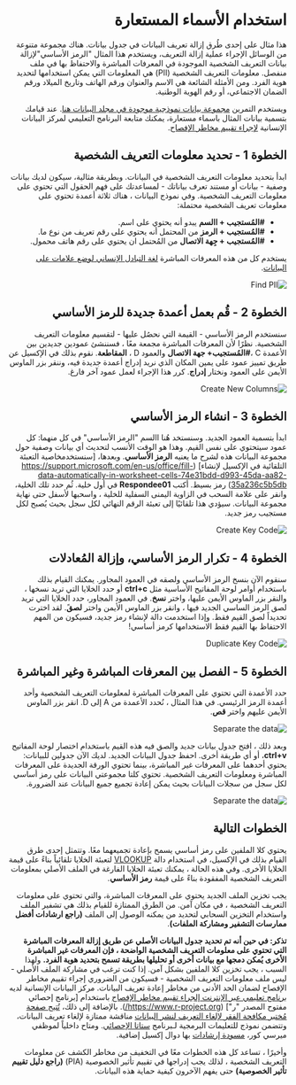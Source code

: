 <div dir=rtl>

# استخدام الأسماء المستعارة
هذا مثال على إحدى طُرق إزالة تعريف البيانات في جدول بيانات. هناك مجموعة متنوعة من الوسائل الإجراء عملية إزالة التعريف، ويستخدم هذا المثال "الرمز الأساسي"لإزالة بيانات التعريف الشخصية الموجودة في المعرفات المباشرة والاحتفاظ بها في ملف منفصل. معلومات التعريف الشخصية (PII) هي المعلومات التي يمكن استخدامها لتحديد هوية الفرد. ومن الأمثلة الشائعة هي الاسم والعنوان ورقم الهاتف وتاريخ الميلاد ورقم الضمان الاجتماعي، أو رقم الهوية الوطنية.

 ويستخدم التمرين [مجموعة بيانات نموذجية موجودة في مجلد البيانات هنا](data/Pseudonymization_example.csv). عند قيامك بتسمية بيانات المثال باسماء مستعارة، يمكنك متابعة البرنامج التعليمي لمركز البيانات الإنسانية [لإجراء تقييم مخاطر الإفصاح](https://centre.humdata.org/learning-path/disclosure-risk-assessment-overview/).

 ## الخطوة 1 - تحديد معلومات التعريف الشخصية
 ابدأ بتحديد معلومات التعريف الشخصية في البيانات. وبطريقة مثالية، سيكون لديك بيانات وصفية - بيانات أو مستند تعرف بياناتك - لمساعدتك على فهم الحقول التي تحتوي على معلومات التعريف الشخصية. وفي نموذج البيانات ، هناك ثلاثة أعمدة تحتوي على معلومات تعريف الشخصية محتملة:
 - **#المُستجيب + االسم** يبدو أنه يحتوي على اسم.
 - **#المُستجيب + الرمز** من المحتمل أنه يحتوي على رقم تعريف من نوع ما.
 - **#المُستجيب + جِهة الاتصال** من المُحتمل ان يحتوي على رقم هاتف محمول.

يستخدم كل من هذه المعرفات المباشرة [لغة التبادل الإنساني لوضع علامات على البيانات](https://hxlstandard.org).

![Find PII](images/Step1-Find-PII.png)

## الخطوة 2 - قُم بعمل أعمدة جديدة للرمز الأساسي
سنستخدم الرمز الأساسي - القيمة التي نحصُل عليها - لتقسيم معلومات التعريف الشخصية. نظرًا لأن المعرفات المباشرة مجمعة معًا ، فسننشئ عمودين جديدين بين الأعمدة C ،**#المُستجيب+ جهة الاتصال** والعمود D ، **المقاطعة**. نقوم بذلك في الإكسيل عن طريق تمييز عمود على يمين المكان الذي نريد إدراج أعمدة جديدة فيه، وننقر بزر الماوس الأيمن على العمود ونختار **إدراج**. كرر هذا الإجراء لعمل عمود آخر فارغ.

![Create New Columns](images/Step2-create-columns.png)

## الخطوة 3 - انشاء الرمز الأساسي
ابدأ بتسمية العمود الجديد. وسنستخد هُنا االسم "الرمز الأساسي" في كل منهما: كل عمود سيتحتوي على نفس القيم. وهذا هو الوقت الأنسب لتحديث أي بيانات وصفية حول مجموعة البيانات هذه لشرح ما يعنيه **الرمز الأساسي**. وبعدها، [سنستخدمخاصية التعبئة التلقائية في الإكسيل لإنشاء] (https://support.microsoft.com/en-us/office/fill-data-automatically-in-worksheet-cells-74e31bdd-d993-45da-aa82-35a236c5b5db) رمز بسيط. أكتب **Respondee01** في أول خلية. ثُم حدد تلك الخلية، وانقر على علامة السحب في الزاوية اليمنى السفلية للخلية ، واسحبها لأسفل حتى نهاية مجموعة البيانات. سيؤدي هذا تلقائيًا إلى تعبئة الرقم النهائي لكل سجل بحيث يُصبح لكل مستجيب رمز جديد.

![Create Key Code](images/Step3-create-key-code.png)

## الخطوة 4 - تكرار الرمز الأساسي، وإزالة المُعادلات
سنقوم الآن بنسخ الرمز الأساسي ولصقه في العمود المجاور. يمكنك القيام بذلك باستخدام أوامر لوحة المفاتيح الأساسية مثل **ctrl+c** أو حدد الخلايا التي تريد نسخها ، والنقر بزر الماوس الأيمن عليها، واختر **نسخ**. في العمود المجاور، حدد الخلايا التي تريد لصق الرمز الساسي الجديد فيها ، وانقر بزر الماوس الأيمن واختر **لصق**ً. لقد اخترت تحديداً لصق القيم فقط. وإذا استخدمت دالة لإنشاء رمز جديد، فسيكون من المهم الاحتفاظ بها القيم فقط الاستخدامها كرمز أساسي!

![Duplicate Key Code](images/Step4-duplicate-key-code.png)

## الخطوة 5 - الفصل بين المعرفات المباشرة وغير المباشرة
حدد الأعمدة التي تحتوي على المعرفات المباشرة لمعلومات التعريف الشخصية وأحد أعمدة الرمز الرئيسي. في هذا المثال ، نُحدد الأعمدة من A إلى  D. انقر بزر الماوس الأيمن عليهم واختر **قص**.

![Separate the data](images/Step5-separate-data.png)

وبعد ذلك ، افتح جدول بيانات جديد والصق فيه هذه القيم باستخدام اختصار لوحة المفاتيح **ctrl+v**، أو أي طريقة أخرى. احفظ جدول البيانات الجديد. لديك الآن جدولين للبيانات: يحتوي أحدهما على المعرفات غير المباشرة، بينما تحتوي الورقة الجديدة على المعرفات المباشرة ومعلومات التعريف الشخصية. تحتوي كلتا مجموعتي البيانات على رمز أساسي لكل سجل من سجلات البيانات بحيث يمكن إعادة تجميع جميع البيانات عند الضرورة.

![Separate the data](images/Step5a-separate-data.png)

## الخطوات التالية
يحتوي كلا الملفين على رمز أساسي يسمح بإعادة تجميعهما معًا. وتتمثل إحدى طرق القيام بذلك في الإكسيل، في استخدام دالة [VLOOKUP](https://support.microsoft.com/en-us/office/vlookup-function-0bbc8083-26fe-4963-8ab8-93a18ad188a1) لتعبئة الخلايا تلقائياً بناءً على قيمة الخلايا الأخرى. وفي هذه الحالة ، يمكنك تعبئة الخلايا الفارغة في الملف الأصلي بمعلومات التعريف الشخصية المفقودة بناءً على قيمة **رمز الأساسي**.


يجب تخزين الملف الجديد يحتوي على المعرفات المباشرة، والتي تحتوي على معلومات التعريف الشخصية ، في مكان آمن. من الطرق الممتازة للقيام بذلك هي تشفير الملف واستخدام التخزين السحابي لتحديد من يمكنه الوصول إلى الملف  **(راجع ارشادات أفضل ممارسات التشفير ومشاركة الملفات)**.

**تذكر: في حين أنه تم تحديد جدول البيانات الأصلي عن طريق إزالة المعرفات المباشرة التي تحتوي على معلومات التعريف الشخصية الواضحة ، فإن المعرفات غير المباشرة الأخرى يُمكن دمجها مع بيانات أخرى أو تحليلها بطريقة تسمح بتحديد هوية الفرد.** ولهذا السبب ، يجب تخزين كلا الملفين بشكل آمن. إذا كنت ترغب في مشاركة الملف الأصلي - ليس ملف معلومات التعريف الشخصية - فسيكون من الضروري إجراء تقييم مخاطر الإفصاح لضمان الحد الأدنى من مخاطر إعادة تعريف البيانات. مركز البيانات الإنسانية لديه [برنامج تعليمي عبر الإنترنت  إلجراء تقييم مخاطر الإفصاح](https://centre.humdata.org/learning-path/disclosure-risk-assessment-overview/) باستخدام [برنامج إحصائي مفتوح المصدر "ر"] (https://www.r-project.org/). بالإضافة إلى ذلك، [تُتيح صفحة مُختبر مكافحة الفقر لإلغاء التعريف لنشر البيانات](https://www.povertyactionlab.org/resource/data-de-identification) مناقشة ممتازة لإلغاء تعريف البيانات، وتتضمن نموذج للتعليمات البرمجية لـبرنامج [ستاتا الإحصائي](https://www.stata.com/).
ومتاح داخلياً لموظفي ميرسي كور، [مسودة إرشادات](https://docs.google.com/document/d/1wFI5Ltvu9abtuRDVVZnbY2rdR61N3Eel4egZ02HuvU0/edit?usp=sharing) بها دوال إكسيل إضافية.


وأخيرًا ، تساعد كل هذه الخطوات معًا في التخفيف من مخاطر الكشف عن معلومات التعريف الشخصية ، لذلك يجب إدراجها في تقييم تأثير الخصوصية (PIA) **(راجع دليل تقييم تأثير الخصوصية)** حتى يفهم الآخرون كيفية حماية هذه البيانات.
